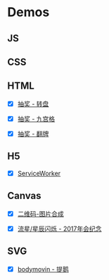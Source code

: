 # Demos



## JS



## CSS



## HTML
- [x] [抽奖 - 转盘](https://thunf.github.io/Demos/html_lottery/turntable/)
- [x] [抽奖 - 九宫格](https://thunf.github.io/Demos/html_lottery/square/)
- [x] [抽奖 - 翻牌](https://thunf.github.io/Demos/html_lottery/card/)



## H5
- [x] [ServiceWorker](https://thunf.github.io/Demos/h5_ServiceWorker/)



## Canvas
- [x] [二维码-图片合成](https://thunf.github.io/Demos/canvas_compositeImages/)
- [x] [流星/星辰闪烁 - 2017年会纪念](https://thunf.github.io/Demos/canvas_annual2017/)



## SVG
- [x] [bodymovin - 提鹅](https://thunf.github.io/Demos/svg_goose/)




